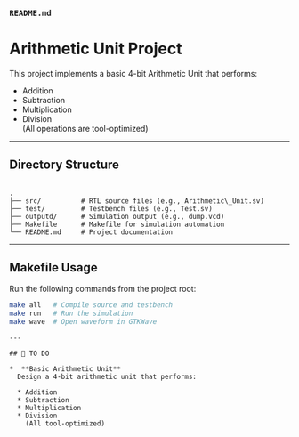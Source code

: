 
###  `README.md`


# Arithmetic Unit Project

This project implements a basic 4-bit Arithmetic Unit that performs:
- Addition
- Subtraction
- Multiplication
- Division  
(All operations are tool-optimized)

---

## Directory Structure

```

.
├── src/          # RTL source files (e.g., Arithmetic\_Unit.sv)
├── test/         # Testbench files (e.g., Test.sv)
├── outputd/      # Simulation output (e.g., dump.vcd)
├── Makefile      # Makefile for simulation automation
└── README.md     # Project documentation

```

---

## Makefile Usage

Run the following commands from the project root:

```bash
make all   # Compile source and testbench
make run   # Run the simulation
make wave  # Open waveform in GTKWave
````
```
---

## 📝 TO DO

*  **Basic Arithmetic Unit**
  Design a 4-bit arithmetic unit that performs:

  * Addition
  * Subtraction
  * Multiplication
  * Division
    (All tool-optimized)




